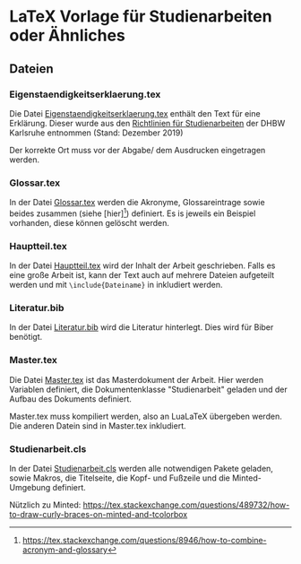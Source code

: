 # LaTeX Vorlage für Studienarbeiten oder Ähnliches

## Dateien

### Eigenstaendigkeitserklaerung.tex
Die Datei [Eigenstaendigkeitserklaerung.tex][Eigenstaendigkeitserklaerung] enthält den Text für eine Erklärung.
Dieser wurde aus den [Richtlinien für Studienarbeiten][1] der DHBW Karlsruhe entnommen (Stand: Dezember 2019)

Der korrekte Ort muss vor der Abgabe/ dem Ausdrucken eingetragen werden.


### Glossar.tex
In der Datei [Glossar.tex][Glossar] werden die Akronyme, Glossareintrage sowie beides zusammen (siehe [hier][^1]) definiert.
Es is jeweils ein Beispiel vorhanden, diese können gelöscht werden.

[^1]: https://tex.stackexchange.com/questions/8946/how-to-combine-acronym-and-glossary


### Hauptteil.tex
In der Datei [Hauptteil.tex][Hauptteil] wird der Inhalt der Arbeit geschrieben. Falls es eine große Arbeit ist, kann der Text auch auf mehrere Dateien aufgeteilt werden und mit `\include{Dateiname}` in inkludiert werden.


### Literatur.bib
In der Datei [Literatur.bib][Literatur] wird die Literatur hinterlegt. Dies wird für Biber benötigt.


### Master.tex
Die Datei [Master.tex][Master] ist das Masterdokument der Arbeit. Hier werden Variablen definiert, die Dokumentenklasse "Studienarbeit" geladen und der Aufbau des Dokuments definiert.

Master.tex muss kompiliert werden, also an LuaLaTeX übergeben werden. Die anderen Datein sind in Master.tex inkludiert.


### Studienarbeit.cls
In der Datei [Studienarbeit.cls][Studienarbeit] werden alle notwendigen Pakete geladen, sowie Makros, die Titelseite, die Kopf- und Fußzeile und die Minted-Umgebung definiert.

Nützlich zu Minted: https://tex.stackexchange.com/questions/489732/how-to-draw-curly-braces-on-minted-and-tcolorbox

[//]: # (Links/ Quellen)
[Eigenstaendigkeitserklaerung]: https://github.com/Marius202/LaTeX_Vorlage/blob/master/Eigenstaendigkeitserklaerung.tex
[Glossar]: https://github.com/Marius202/LaTeX_Vorlage/blob/master/Glossar.tex
[Hauptteil]: https://github.com/Marius202/LaTeX_Vorlage/blob/master/Hauptteil.tex
[Literatur]: https://github.com/Marius202/LaTeX_Vorlage/blob/master/Literatur.bib
[Master]: https://github.com/Marius202/LaTeX_Vorlage/blob/master/Master.tex
[Studienarbeit]: https://github.com/Marius202/LaTeX_Vorlage/blob/master/Studienarbeit.cls
[1]: https://www.dhbw.de/fileadmin/user_upload/Dokumente/Dokumente_fuer_Studierende/191212_Leitlinien_Praxismodule_Studien_Bachelorarbeiten.pdf (Richtlinien für Studienarbeiten)

